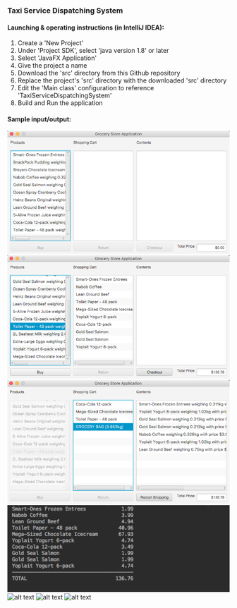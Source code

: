 ### Taxi Service Dispatching System

#### Launching & operating instructions (in IntelliJ IDEA):
1. Create a 'New Project'
2. Under 'Project SDK', select 'java version 1.8' or later
3. Select 'JavaFX Application'
4. Give the project a name
5. Download the 'src' directory from this Github repository
6. Replace the project's 'src' directory with the downloaded 'src' directory
7. Edit the 'Main class' configuration to reference 'TaxiServiceDispatchingSystem'
8. Build and Run the application

#### Sample input/output:
![alt text](https://github.com/simonroy-h/Grocery-Store/blob/master/img/1.png)
![alt text](https://github.com/simonroy-h/Grocery-Store/blob/master/img/2.png)
![alt text](https://github.com/simonroy-h/Grocery-Store/blob/master/img/3.png)
![alt text](https://github.com/simonroy-h/Grocery-Store/blob/master/img/4.png)
![alt text](https://github.com/simonroy-h/Grocery-Store/blob/master/img/5.png)
![alt text](https://github.com/simonroy-h/Grocery-Store/blob/master/img/6.png)
![alt text](https://github.com/simonroy-h/Grocery-Store/blob/master/img/7.png)